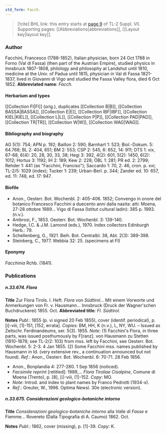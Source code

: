 ```yaml
---
std_form: Facch.
---
```


> [!cite] BHL link: this entry starts at [page 9](https://www.biodiversitylibrary.org/page/33259513) of TL-2 Suppl. VII.
> Supporting pages: [[Abbreviations|abbreviations]], [[Layout key|layout key]].

### Author

Facchini, Francesco (1788-1852), Italian physician, born 24 Oct 1788 in Forno (Val di Fassa) (then part of the Austrian Empire), studied physics in Innsbruck 1807-1808, philology and philosophy at Landshut until 1810, medicine at the Univ. of Padua until 1815, physician in Val di Fassa 1821-1837, lived in Giovanni di Vigo and studied the Fassa Valley flora, died 6 Oct 1852. 
**Abbreviated name**: *Facch.*

#### Herbarium and types

[[Collection FI|FI]] (orig.), duplicates [[Collection B|B]], [[Collection BASSA|BASSA]], [[Collection E|E]], [[Collection IBF|IBF]], [[Collection KIEL|KIEL]], [[Collection L|L]], [[Collection P|P]], [[Collection PAD|PAD]], [[Collection TR|TR]], [[Collection W|W]], [[Collection WAG|WAG]].

#### Bibliography and biography

AG 5(1): 754; APN p. 192; Baillon 2: 590; Barnhart 1: 523; Biol.-Dokum. 5: 64.768; BL 2: 404, 651; BM 2: 553; CSP 2: 545, 6: 652, 14: 911; DTS 1: xix, 67-68, 6(4): 20, 28, 30, 33, 38; Hegi 3: 392, 4(2): 601, 5(2): 1450, 6(2): 1012; Hortus 3: 1192; IH 2: 189; Kew 2: 228; ÖBL 1: 281; PR ed. 2: 2799; Rehder 1: 441 (as "Facchini, Franciso"); Saccardo 1: 70, 2: 46, cron. p. xxi; TL-2/5: 1029 (index); Tucker 1: 239; Urban-Berl. p. 344; Zander ed. 10: 657, ed. 11: 748, ed. 17: 947.

#### Biofile

- Anon., Oesterr. Bot. Wochenbl. 2: 405-406. 1852; Convengo in onore del botanico Francesco Facchini a duecento anni dalla nasita: atti: Moena, 27-28 ottobre 1989... Vigo di Fassa (Istitut cultural ladin): 385 p. 1993. (n.v.).
- Ambrosi, F., 1853. Oesterr. Bot. Wochenbl. 3: 139-140.
- Hedge, I.C. & J.M. Lamond (eds.), 1970. Index collectors Edinburgh Herb.: 79.
- Schellenberg, G., 1921. Beih. Bot. Centralbl. 38, Abt. 2(3): 389-398.
- Steinberg, C., 1977. Webbia 32: 25. (specimens at FI)

#### Eponymy

*Facchinia* Rchb. (1841).

### Publications

##### n.33.674. Flora

**Title**
Zur Flora Tirols. I. Heft. *Flora* von *Südtirol*... Mit einem Vorworte und Anmerkungen von Fr. v. Hausmann... Innsbruck (Druck der Wagner'schen Buchdruckerei) 1855. Oct.
**Abbreviated title**: *Fl. Südtirol*.

**Notes**
*Publ*.: 1855 (p. vi signed 20 Feb 1855), cover (identif. periodical), p. \[i\]-viii, \[1\]-151, \[152, errata\]. *Copies*: BM, HH, K (n.v.), L, NY, WU. – Issued as Zeitschr. Ferdinandeums, ser. 5(3). 1855.
*Note*: (1) Facchini's Flora, in three parts, was issued posthumously by F\[ranz\]. von Hausmann zu Stetten (1810-1878; see TL-2/2: 103) from mss. left by Facchini, see Oesterr. Bot. Wochenbl. 5: 2-3. 4 Jan 1855. (2) Some Facchini mss. names published by Hausmann in Id. (very extensive rev., a continuation announced but not found).
*Ref*.: Anon., Oesterr. Bot. Wochenbl. 6: 70-71. 28 Feb 1856.
- Anon., Bonplandia 4: 277-280. 1 Sep 1856 (noticed).
- *Facsimile reprint* \[retitled\]: 1989,... *Flora Tiroliae Cisalpine*, Comune di Moena (Trento), p. \[8\], \[i\]-viii, \[1\]-152. *Copy*: MO.
- *Note*: Introd. and index to plant names by Franco Pedrotti (1934-x).
- *Ref*.: Greuter, W., 1996. Optima Newsl. 30e (electronic version).

##### n.33.675. Considerazioni geologico-botaniche intorno

**Title**
*Considerazioni geologico-botaniche intorno* alla *Valle di Fasse* e Fiemme... Rovereto (Dalla Tipografia di A. Caumo) 1862. Oct.

**Notes**
*Publ*.: 1862, cover (missing), p. \[1\]-39. *Copy*: K.

